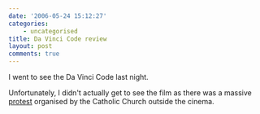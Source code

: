 ```yaml
---
date: '2006-05-24 15:12:27'
categories:
    - uncategorised
title: Da Vinci Code review
layout: post
comments: true
---
```

I went to see the Da Vinci Code last night.

Unfortunately, I didn't actually get to see the film as there was a
massive [protest](http://www.flickr.com/photos/70276096@N00/152383717/)
organised by the Catholic Church outside the cinema.
